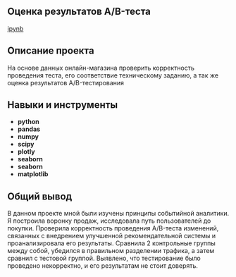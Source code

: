 ## Оценка результатов A/B-теста  
[ipynb](ab_test/ab_test.ipynb)

## Описание проекта

На основе данных онлайн-магазина проверить корректность проведения теста, его соответствие техническому заданию, а так же оценка результатов A/B-тестирования 

## Навыки и инструменты

- **python**
- **pandas**
- **numpy**
- **scipy**
- **plotly**
- **seaborn**
- **seaborn**
- **matplotlib**

## 

## Общий вывод

В данном проекте мной были изучены принципы событийной аналитики. Я построила воронку продаж, исследовала путь пользователей до покупки. Проверила корректность проведения A/B-теста изменений, связанных с внедрением улучшенной рекомендательной системы и проанализировала его результаты. Сравнила 2 контрольные группы между собой, убедился в правильном разделении трафика, а затем сравнил с тестовой группой.
Выявлено, что тестирование было проведено некорректно, и его результатам не стоит доверять.
